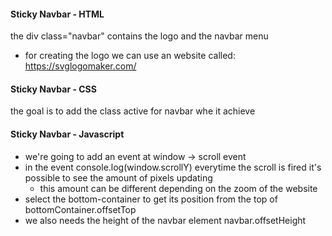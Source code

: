 #### Sticky Navbar - HTML
 
the div class="navbar" contains the logo and the navbar menu

* for creating the logo we can use an website called: https://svglogomaker.com/

#### Sticky Navbar - CSS 

the goal is to add the class active for navbar whe it achieve <div class="bottom-container">

#### Sticky Navbar - Javascript

* we're going to add an event at window -> scroll event
* in the event console.log(window.scrollY) everytime the scroll is fired it's possible to see the amount of pixels updating
    - this amount can be different depending on the zoom of the website
* select the bottom-container to get its position from the top of bottomContainer.offsetTop
* we also needs the height of the navbar element navbar.offsetHeight



